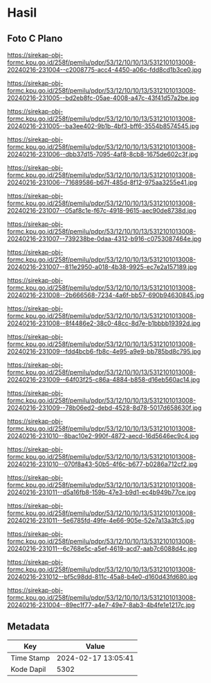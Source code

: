 # Hasil

## Foto C Plano

https://sirekap-obj-formc.kpu.go.id/258f/pemilu/pdpr/53/12/10/10/13/5312101013008-20240216-231004--c2008775-acc4-4450-a06c-fdd8cd1b3ce0.jpg

https://sirekap-obj-formc.kpu.go.id/258f/pemilu/pdpr/53/12/10/10/13/5312101013008-20240216-231005--bd2eb8fc-05ae-4008-a47c-43f41d57a2be.jpg

https://sirekap-obj-formc.kpu.go.id/258f/pemilu/pdpr/53/12/10/10/13/5312101013008-20240216-231005--ba3ee402-9b1b-4bf3-bff6-3554b8574545.jpg

https://sirekap-obj-formc.kpu.go.id/258f/pemilu/pdpr/53/12/10/10/13/5312101013008-20240216-231006--dbb37d15-7095-4af8-8cb8-1675de602c3f.jpg

https://sirekap-obj-formc.kpu.go.id/258f/pemilu/pdpr/53/12/10/10/13/5312101013008-20240216-231006--71689586-b67f-485d-8f12-975aa3255e41.jpg

https://sirekap-obj-formc.kpu.go.id/258f/pemilu/pdpr/53/12/10/10/13/5312101013008-20240216-231007--05af8c1e-f67c-4918-9615-aec90de8738d.jpg

https://sirekap-obj-formc.kpu.go.id/258f/pemilu/pdpr/53/12/10/10/13/5312101013008-20240216-231007--739238be-0daa-4312-b916-c0753087464e.jpg

https://sirekap-obj-formc.kpu.go.id/258f/pemilu/pdpr/53/12/10/10/13/5312101013008-20240216-231007--811e2950-a018-4b38-9925-ec7e2a157189.jpg

https://sirekap-obj-formc.kpu.go.id/258f/pemilu/pdpr/53/12/10/10/13/5312101013008-20240216-231008--2b666568-7234-4a6f-bb57-690b94630845.jpg

https://sirekap-obj-formc.kpu.go.id/258f/pemilu/pdpr/53/12/10/10/13/5312101013008-20240216-231008--8f4486e2-38c0-48cc-8d7e-b1bbbb19392d.jpg

https://sirekap-obj-formc.kpu.go.id/258f/pemilu/pdpr/53/12/10/10/13/5312101013008-20240216-231009--fdd4bcb6-fb8c-4e95-a9e9-bb785bd8c795.jpg

https://sirekap-obj-formc.kpu.go.id/258f/pemilu/pdpr/53/12/10/10/13/5312101013008-20240216-231009--64f03f25-c86a-4884-b858-d16eb560ac14.jpg

https://sirekap-obj-formc.kpu.go.id/258f/pemilu/pdpr/53/12/10/10/13/5312101013008-20240216-231009--78b06ed2-debd-4528-8d78-5017d658630f.jpg

https://sirekap-obj-formc.kpu.go.id/258f/pemilu/pdpr/53/12/10/10/13/5312101013008-20240216-231010--8bac10e2-990f-4872-aecd-16d5646ec9c4.jpg

https://sirekap-obj-formc.kpu.go.id/258f/pemilu/pdpr/53/12/10/10/13/5312101013008-20240216-231010--070f8a43-50b5-4f6c-b677-b0286a712cf2.jpg

https://sirekap-obj-formc.kpu.go.id/258f/pemilu/pdpr/53/12/10/10/13/5312101013008-20240216-231011--d5a16fb8-159b-47e3-b9d1-ec4b949b77ce.jpg

https://sirekap-obj-formc.kpu.go.id/258f/pemilu/pdpr/53/12/10/10/13/5312101013008-20240216-231011--5e6785fd-49fe-4e66-905e-52e7a13a3fc5.jpg

https://sirekap-obj-formc.kpu.go.id/258f/pemilu/pdpr/53/12/10/10/13/5312101013008-20240216-231011--6c768e5c-a5ef-4619-acd7-aab7c6088d4c.jpg

https://sirekap-obj-formc.kpu.go.id/258f/pemilu/pdpr/53/12/10/10/13/5312101013008-20240216-231012--bf5c98dd-811c-45a8-b4e0-d160d43fd680.jpg

https://sirekap-obj-formc.kpu.go.id/258f/pemilu/pdpr/53/12/10/10/13/5312101013008-20240216-231004--89ec1f77-a4e7-49e7-8ab3-4b4fe1e1217c.jpg


## Metadata

| Key        | Value               |
| ---------- | ------------------- |
| Time Stamp | 2024-02-17 13:05:41 |
| Kode Dapil | 5302                |



